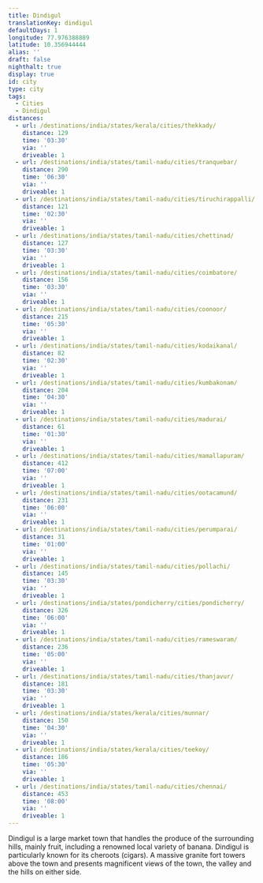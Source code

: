 ```yaml
---
title: Dindigul
translationKey: dindigul
defaultDays: 1
longitude: 77.976388889
latitude: 10.356944444
alias: ''
draft: false
nighthalt: true
display: true
id: city
type: city
tags:
  - Cities
  - Dindigul
distances:
  - url: /destinations/india/states/kerala/cities/thekkady/
    distance: 129
    time: '03:30'
    via: ''
    driveable: 1
  - url: /destinations/india/states/tamil-nadu/cities/tranquebar/
    distance: 290
    time: '06:30'
    via: ''
    driveable: 1
  - url: /destinations/india/states/tamil-nadu/cities/tiruchirappalli/
    distance: 121
    time: '02:30'
    via: ''
    driveable: 1
  - url: /destinations/india/states/tamil-nadu/cities/chettinad/
    distance: 127
    time: '03:30'
    via: ''
    driveable: 1
  - url: /destinations/india/states/tamil-nadu/cities/coimbatore/
    distance: 156
    time: '03:30'
    via: ''
    driveable: 1
  - url: /destinations/india/states/tamil-nadu/cities/coonoor/
    distance: 215
    time: '05:30'
    via: ''
    driveable: 1
  - url: /destinations/india/states/tamil-nadu/cities/kodaikanal/
    distance: 82
    time: '02:30'
    via: ''
    driveable: 1
  - url: /destinations/india/states/tamil-nadu/cities/kumbakonam/
    distance: 204
    time: '04:30'
    via: ''
    driveable: 1
  - url: /destinations/india/states/tamil-nadu/cities/madurai/
    distance: 61
    time: '01:30'
    via: ''
    driveable: 1
  - url: /destinations/india/states/tamil-nadu/cities/mamallapuram/
    distance: 412
    time: '07:00'
    via: ''
    driveable: 1
  - url: /destinations/india/states/tamil-nadu/cities/ootacamund/
    distance: 231
    time: '06:00'
    via: ''
    driveable: 1
  - url: /destinations/india/states/tamil-nadu/cities/perumparai/
    distance: 31
    time: '01:00'
    via: ''
    driveable: 1
  - url: /destinations/india/states/tamil-nadu/cities/pollachi/
    distance: 145
    time: '03:30'
    via: ''
    driveable: 1
  - url: /destinations/india/states/pondicherry/cities/pondicherry/
    distance: 326
    time: '06:00'
    via: ''
    driveable: 1
  - url: /destinations/india/states/tamil-nadu/cities/rameswaram/
    distance: 236
    time: '05:00'
    via: ''
    driveable: 1
  - url: /destinations/india/states/tamil-nadu/cities/thanjavur/
    distance: 181
    time: '03:30'
    via: ''
    driveable: 1
  - url: /destinations/india/states/kerala/cities/munnar/
    distance: 150
    time: '04:30'
    via: ''
    driveable: 1
  - url: /destinations/india/states/kerala/cities/teekoy/
    distance: 186
    time: '05:30'
    via: ''
    driveable: 1
  - url: /destinations/india/states/tamil-nadu/cities/chennai/
    distance: 453
    time: '08:00'
    via: ''
    driveable: 1
---
```






































































































































Dindigul is a large market town that handles the produce of the surrounding hills, mainly fruit, including a renowned local variety of banana. Dindigul is particularly known for its cheroots (cigars). A massive granite fort towers above the town and presents magnificent views of the town, the valley and the hills on either side.